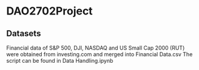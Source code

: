 # DAO2702Project

## Datasets
Financial data of S&P 500, DJI, NASDAQ and US Small Cap 2000 (RUT) were obtained from investing.com and merged into
Financial Data.csv
The script can be found in Data Handling.ipynb
